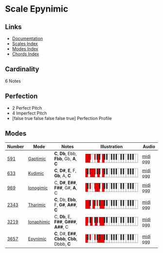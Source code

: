 # Scale Epynimic

## Links

- [Documentation](index.md)
- [Scales Index](Scales.md)
- [Modes Index](Modes.md)
- [Chords Index](Chords.md)

## Cardinality

6 Notes

## Perfection

- 2 Perfect Pitch
- 4 Imperfect Pitch
- [false true false false false true] Perfection Profile

## Modes

| Number | Mode | Notes | Illustration | Audio |
|--------|------|-------|--------------|-------|
| [591](https://ianring.com/musictheory/scales/591) | [Gaptimic](ModeGaptimic.md) | **C**, **Db**, Ebb, **Fbb**, Gb, **A**, **C** | ![CNaturalGaptimic](ModeCNaturalGaptimic.png) | [midi](ModeCNaturalGaptimic.mid) [ogg](ModeCNaturalGaptimic.ogg) | 
| [633](https://ianring.com/musictheory/scales/633) | [Kydimic](ModeKydimic.md) | **C**, **D#**, **E**, F, **Gb**, A, **C** | ![CNaturalKydimic](ModeCNaturalKydimic.png) | [midi](ModeCNaturalKydimic.mid) [ogg](ModeCNaturalKydimic.ogg) | 
| [969](https://ianring.com/musictheory/scales/969) | [Ionogimic](ModeIonogimic.md) | C, **D#**, **E##**, **F##**, G#, **A**, C | ![CNaturalIonogimic](ModeCNaturalIonogimic.png) | [midi](ModeCNaturalIonogimic.mid) [ogg](ModeCNaturalIonogimic.ogg) | 
| [2343](https://ianring.com/musictheory/scales/2343) | [Tharimic](ModeTharimic.md) | **C**, Db, **Ebb**, F, **G#**, **A##**, **C** | ![CNaturalTharimic](ModeCNaturalTharimic.png) | [midi](ModeCNaturalTharimic.mid) [ogg](ModeCNaturalTharimic.ogg) | 
| [3219](https://ianring.com/musictheory/scales/3219) | [Ionaphimic](ModeIonaphimic.md) | C, **Db**, E, **F##**, **G###**, **A##**, C | ![CNaturalIonaphimic](ModeCNaturalIonaphimic.png) | [midi](ModeCNaturalIonaphimic.mid) [ogg](ModeCNaturalIonaphimic.ogg) | 
| [3657](https://ianring.com/musictheory/scales/3657) | [Epynimic](ModeEpynimic.md) | **C**, D#, **E##**, **Cbbb**, **Cbb**, Dbbb, **C** | ![CNaturalEpynimic](ModeCNaturalEpynimic.png) | [midi](ModeCNaturalEpynimic.mid) [ogg](ModeCNaturalEpynimic.ogg) | 
